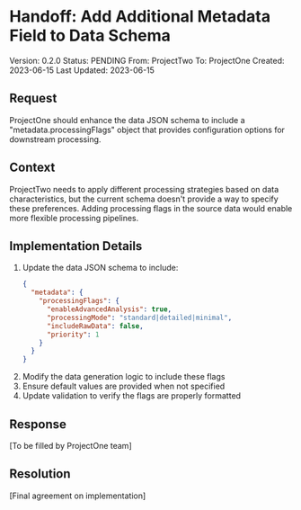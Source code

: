 # Handoff: Add Additional Metadata Field to Data Schema

Version: 0.2.0
Status: PENDING
From: ProjectTwo
To: ProjectOne
Created: 2023-06-15
Last Updated: 2023-06-15

## Request

ProjectOne should enhance the data JSON schema to include a "metadata.processingFlags" object that provides configuration options for downstream processing.

## Context

ProjectTwo needs to apply different processing strategies based on data characteristics, but the current schema doesn't provide a way to specify these preferences. Adding processing flags in the source data would enable more flexible processing pipelines.

## Implementation Details

1. Update the data JSON schema to include:
   ```json
   {
     "metadata": {
       "processingFlags": {
         "enableAdvancedAnalysis": true,
         "processingMode": "standard|detailed|minimal",
         "includeRawData": false,
         "priority": 1
       }
     }
   }
   ```
2. Modify the data generation logic to include these flags
3. Ensure default values are provided when not specified
4. Update validation to verify the flags are properly formatted

## Response

[To be filled by ProjectOne team]

## Resolution

[Final agreement on implementation] 